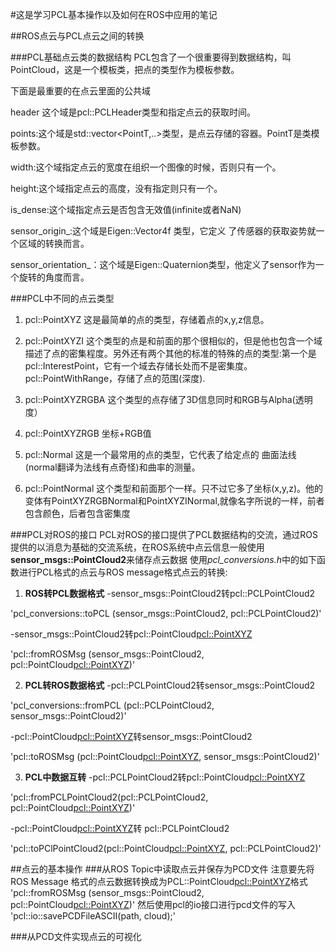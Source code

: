 #这是学习PCL基本操作以及如何在ROS中应用的笔记

##ROS点云与PCL点云之间的转换

###PCL基础点云类的数据结构
PCL包含了一个很重要得到数据结构，叫PointCloud，这是一个模板类，把点的类型作为模板参数。

下面是最重要的在点云里面的公共域

header 这个域是pcl::PCLHeader类型和指定点云的获取时间。

points:这个域是std::vector<PointT,..>类型，是点云存储的容器。PointT是类模板参数。

width:这个域指定点云的宽度在组织一个图像的时候，否则只有一个。

height:这个域指定点云的高度，没有指定则只有一个。

is_dense:这个域指定点云是否包含无效值(infinite或者NaN)

sensor_origin_:这个域是Eigen::Vector4f 类型，它定义 了传感器的获取姿势就一个区域的转换而言。

sensor_orientation_：这个域是Eigen::Quaternion类型，他定义了sensor作为一个旋转的角度而言。

###PCL中不同的点云类型
1. pcl::PointXYZ 这是最简单的点的类型，存储着点的x,y,z信息。

2. pcl::PointXYZI 这个类型的点是和前面的那个很相似的，但是他也包含一个域描述了点的密集程度。另外还有两个其他的标准的特殊的点的类型:第一个是pcl::InterestPoint，它有一个域去存储长处而不是密集度。pcl::PointWithRange，存储了点的范围(深度).

3. pcl::PointXYZRGBA 这个类型的点存储了3D信息同时和RGB与Alpha(透明度）

4. pcl::PointXYZRGB 坐标+RGB值

5. pcl::Normal 这是一个最常用的点的类型，它代表了给定点的 曲面法线(normal翻译为法线有点奇怪)和曲率的测量。

6. pcl::PointNormal 这个类型和前面那个一样。只不过它多了坐标(x,y,z)。他的变体有PointXYZRGBNormal和PointXYZINormal,就像名字所说的一样，前者包含颜色，后者包含密集度

###PCL对ROS的接口
PCL对ROS的接口提供了PCL数据结构的交流，通过ROS提供的以消息为基础的交流系统，在ROS系统中点云信息一般使用**sensor_msgs::PointCloud2**来储存点云数据
使用*pcl_conversions.h*中的如下函数进行PCL格式的点云与ROS message格式点云的转换:
1. **ROS转PCL数据格式**
-sensor_msgs::PointCloud2转pcl::PCLPointCloud2

'pcl_conversions::toPCL (sensor_msgs::PointCloud2, pcl::PCLPointCloud2)'

-sensor_msgs::PointCloud2转pcl::PointCloud<pcl::PointXYZ>

'pcl::fromROSMsg (sensor_msgs::PointCloud2, pcl::PointCloud<pcl::PointXYZ>)'

2. **PCL转ROS数据格式**
-pcl::PCLPointCloud2转sensor_msgs::PointCloud2

'pcl_conversions::fromPCL (pcl::PCLPointCloud2, sensor_msgs::PointCloud2)'

-pcl::PointCloud<pcl::PointXYZ>转sensor_msgs::PointCloud2

'pcl::toROSMsg (pcl::PointCloud<pcl::PointXYZ>, sensor_msgs::PointCloud2)'

3. **PCL中数据互转**
-pcl::PCLPointCloud2转pcl::PointCloud<pcl::PointXYZ>

'pcl::fromPCLPointCloud2(pcl::PCLPointCloud2, pcl::PointCloud<pcl::PointXYZ>)'

-pcl::PointCloud<pcl::PointXYZ>转
pcl::PCLPointCloud2

'pcl::toPClPointCloud2(pcl::PointCloud<pcl::PointXYZ>, pcl::PCLPointCloud2)'


##点云的基本操作
###从ROS Topic中读取点云并保存为PCD文件
注意要先将ROS Message 格式的点云数据转换成为PCL::PointCloud<pcl::PointXYZ>格式
'pcl::fromROSMsg (sensor_msgs::PointCloud2, pcl::PointCloud<pcl::PointXYZ>)'
然后使用pcl的io接口进行pcd文件的写入
'pcl::io::savePCDFileASCII(path, cloud);'

###从PCD文件实现点云的可视化

